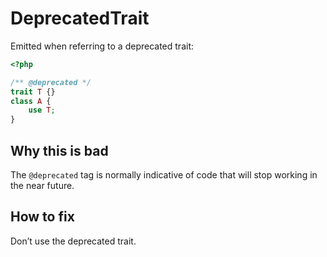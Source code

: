 # DeprecatedTrait

Emitted when referring to a deprecated trait:

```php
<?php

/** @deprecated */
trait T {}
class A {
    use T;
}
```

## Why this is bad

The `@deprecated` tag is normally indicative of code that will stop working in the near future.

## How to fix

Don’t use the deprecated trait.

